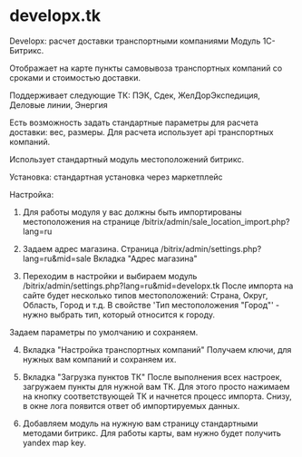 # developx.tk

Developx: расчет доставки транспортными компаниями
Модуль 1С-Битрикс. 

Отображает на карте пункты самовывоза транспортных компаний со сроками и 
стоимостью доставки.

Поддерживает следующие ТК: ПЭК, Сдек, ЖелДорЭкспедиция, Деловые линии, Энергия

Есть возможность задать стандартные параметры для расчета доставки: вес, размеры.
Для расчета использует api транспортных компаний.

Использует стандартный модуль местоположений битрикс. 

Установка: стандартная установка через маркетплейс

Настройка:
1) Для работы модуля у вас должны быть импортированы местоположения на странице 
/bitrix/admin/sale_location_import.php?lang=ru

2) Задаем адрес магазина. 
Страница /bitrix/admin/settings.php?lang=ru&mid=sale 
Вкладка "Адрес магазина"

3) Переходим в настройки и выбираем модуль /bitrix/admin/settings.php?lang=ru&mid=developx.tk
После импорта на сайте будет несколько типов местоположений: Страна, Округ, Область, Город и т.д.
В свойстве 'Тип местоположения "Город"' - нужно выбрать тип, который относится к городу.

Задаем параметры по умолчанию и сохраняем.

4) Вкладка "Настройка транспортных компаний"
Получаем ключи, для нужных вам компаний и сохраняем их. 

5) Вкладка "Загрузка пунктов ТК"
После выполнения всех настроек, загружаем пункты для нужной вам ТК. Для этого просто нажимаем на кнопку 
соответствующей ТК и начнется процесс импорта.
Снизу, в окне лога появится ответ об импортируемых данных.

6) Добавляем модуль на нужную вам страницу стандартными методами битрикс.
Для работы карты, вам нужно будет получить yandex map key.